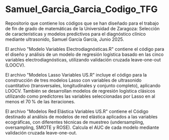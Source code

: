 # Samuel_Garcia_Garcia_Codigo_TFG
Repositorio que contiene los códigos que se han diseñado para el trabajo de fin de grado de matemáticas de la Universidad de Zaragoza: Selección de características y modelos predictivos para el diagnóstico clínico mediante ultrasonido, Samuel García García, Junio 2025.

El archivo "Modelo Variables Electrodiagnósticas.R" contiene el código para el diseño y análisis de un modelo de regresión logística basado en las cinco variables electrodiagnósticas, utilizando validación cruzada leave-one-out (LOOCV).

El archivo "Modelos Lasso Variables US.R" incluye el código para la construcción de tres modelos Lasso con variables de ultrasonido cuantitativo (transversales, longitudinales y conjunto completo), aplicando LOOCV. También se desarrollan modelos de regresión logística clásicos utilizando como predictores las variables seleccionadas por Lasso en al menos el 70 % de las iteraciones.

El archivo "Modelos Red Elástica Variables US.R" contiene el Código destinado al análisis de modelos de red elástica aplicados a las variables ecográficas, con diferentes técnicas de muestreo (undersampling, oversampling, SMOTE y ROSE). Calcula el AUC de cada modelo mediante validación cruzada leave-one-out.
